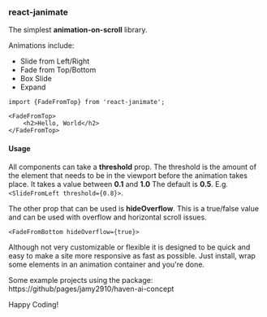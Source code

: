 ### react-janimate

The simplest **animation-on-scroll** library.

Animations include: 
* Slide from Left/Right
* Fade from Top/Bottom
* Box Slide
* Expand

```
import {FadeFromTop} from 'react-janimate';

<FadeFromTop>
    <h2>Hello, World</h2>
</FadeFromTop>
```

#### Usage
All components can take a  **threshold** prop. The threshold is the amount of the element that needs to be in the viewport before the animation takes place. It takes a value between **0.1** and **1.0** The default is **0.5**.
E.g. `<SlideFromLeft threshold={0.8}>`.

The other prop that can be used is **hideOverflow**. This is a true/false value and can be used with overflow and horizontal scroll issues.

`<FadeFromBottom hideOverflow={true}>`

Although not very customizable or flexible it is designed to be quick and easy to make a site more responsive as fast as possible. Just install, wrap some elements in an animation container and you're done.

Some example projects using the package:
https://github/pages/jamy2910/haven-ai-concept

Happy Coding!



